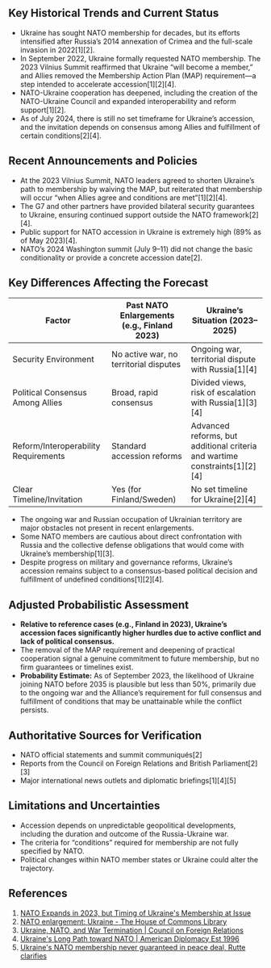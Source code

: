 ## Key Historical Trends and Current Status

- Ukraine has sought NATO membership for decades, but its efforts intensified after Russia’s 2014 annexation of Crimea and the full-scale invasion in 2022[1][2].
- In September 2022, Ukraine formally requested NATO membership. The 2023 Vilnius Summit reaffirmed that Ukraine “will become a member,” and Allies removed the Membership Action Plan (MAP) requirement—a step intended to accelerate accession[1][2][4].
- NATO-Ukraine cooperation has deepened, including the creation of the NATO-Ukraine Council and expanded interoperability and reform support[1][2].
- As of July 2024, there is still no set timeframe for Ukraine’s accession, and the invitation depends on consensus among Allies and fulfillment of certain conditions[2][4].

## Recent Announcements and Policies

- At the 2023 Vilnius Summit, NATO leaders agreed to shorten Ukraine’s path to membership by waiving the MAP, but reiterated that membership will occur “when Allies agree and conditions are met”[1][2][4].
- The G7 and other partners have provided bilateral security guarantees to Ukraine, ensuring continued support outside the NATO framework[2][4].
- Public support for NATO accession in Ukraine is extremely high (89% as of May 2023)[4].
- NATO’s 2024 Washington summit (July 9–11) did not change the basic conditionality or provide a concrete accession date[2].

## Key Differences Affecting the Forecast

| Factor                                | Past NATO Enlargements (e.g., Finland 2023) | Ukraine’s Situation (2023–2025)           |
|----------------------------------------|---------------------------------------------|-------------------------------------------|
| Security Environment                   | No active war, no territorial disputes      | Ongoing war, territorial dispute with Russia[1][4]|
| Political Consensus Among Allies       | Broad, rapid consensus                      | Divided views, risk of escalation with Russia[1][3][4]|
| Reform/Interoperability Requirements   | Standard accession reforms                  | Advanced reforms, but additional criteria and wartime constraints[1][2][4]|
| Clear Timeline/Invitation              | Yes (for Finland/Sweden)                    | No set timeline for Ukraine[2][4]         |

- The ongoing war and Russian occupation of Ukrainian territory are major obstacles not present in recent enlargements.
- Some NATO members are cautious about direct confrontation with Russia and the collective defense obligations that would come with Ukraine’s membership[1][3].
- Despite progress on military and governance reforms, Ukraine’s accession remains subject to a consensus-based political decision and fulfillment of undefined conditions[1][2][4].

## Adjusted Probabilistic Assessment

- **Relative to reference cases (e.g., Finland in 2023), Ukraine’s accession faces significantly higher hurdles due to active conflict and lack of political consensus.**
- The removal of the MAP requirement and deepening of practical cooperation signal a genuine commitment to future membership, but no firm guarantees or timelines exist.
- **Probability Estimate:** As of September 2023, the likelihood of Ukraine joining NATO before 2035 is plausible but less than 50%, primarily due to the ongoing war and the Alliance’s requirement for full consensus and fulfillment of conditions that may be unattainable while the conflict persists.

## Authoritative Sources for Verification

- NATO official statements and summit communiqués[2]
- Reports from the Council on Foreign Relations and British Parliament[2][3]
- Major international news outlets and diplomatic briefings[1][4][5]

## Limitations and Uncertainties

- Accession depends on unpredictable geopolitical developments, including the duration and outcome of the Russia-Ukraine war.
- The criteria for “conditions” required for membership are not fully specified by NATO.
- Political changes within NATO member states or Ukraine could alter the trajectory.

## References

1. [NATO Expands in 2023, but Timing of Ukraine's Membership at Issue](https://www.voanews.com/a/nato-expands-in-2023-but-timing-of-ukraine-s-membership-at-issue/7394617.html)
2. [NATO enlargement: Ukraine - The House of Commons Library](https://commonslibrary.parliament.uk/research-briefings/cbp-9819/)
3. [Ukraine, NATO, and War Termination | Council on Foreign Relations](https://www.cfr.org/report/ukraine-nato-and-war-termination)
4. [Ukraine's Long Path toward NATO | American Diplomacy Est 1996](https://americandiplomacy.web.unc.edu/2024/08/ukraines-long-path-toward-nato/)
5. [Ukraine's NATO membership never guaranteed in peace deal, Rutte clarifies](https://www.euractiv.com/section/defence/news/ukraines-nato-membership-never-guaranteed-in-peace-deal-rutte-clarifies/)